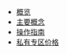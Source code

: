 
* [概览](/udhost/README)
* [主要概念](/udhost/concepts)
* [操作指南](/udhost/guide)
* [私有专区价格](/udhost/price)
     

